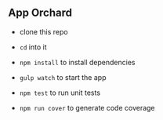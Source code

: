 ## App Orchard

- clone this repo

- `cd` into it

- `npm install` to install dependencies

- `gulp watch` to start the app

- `npm test` to run unit tests

- `npm run cover` to generate code coverage
